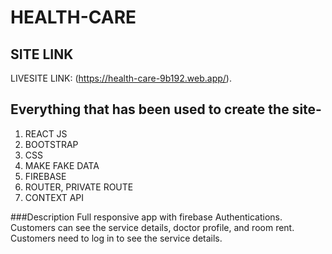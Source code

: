 # HEALTH-CARE

## SITE LINK

LIVESITE LINK: (https://health-care-9b192.web.app/).

## Everything that has been used to create the site-

1. REACT JS
2. BOOTSTRAP
3. CSS
4. MAKE FAKE DATA
5. FIREBASE
6. ROUTER, PRIVATE ROUTE
7. CONTEXT API

###Description
Full responsive app with firebase Authentications. Customers can see the service details, doctor profile, and room rent. Customers need to log in to see the service details.
